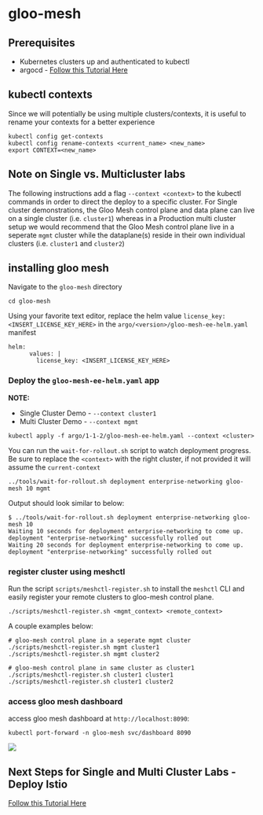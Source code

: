 # gloo-mesh

## Prerequisites
- Kubernetes clusters up and authenticated to kubectl
- argocd - [Follow this Tutorial Here](https://github.com/solo-io/gitops-library/tree/main/argocd)

## kubectl contexts
Since we will potentially be using multiple clusters/contexts, it is useful to rename your contexts for a better experience
```
kubectl config get-contexts
kubectl config rename-contexts <current_name> <new_name>
export CONTEXT=<new_name>
```

## Note on Single vs. Multicluster labs
The following instructions add a flag `--context <context>` to the kubectl commands in order to direct the deploy to a specific cluster. For Single cluster demonstrations, the Gloo Mesh control plane and data plane can live on a single cluster (i.e. `cluster1`) whereas in a Production multi cluster setup we would recommend that the Gloo Mesh control plane live in a seperate `mgmt` cluster while the dataplane(s) reside in their own individual clusters (i.e. `cluster1` and `cluster2`)

## installing gloo mesh
Navigate to the `gloo-mesh` directory
```
cd gloo-mesh
```

Using your favorite text editor, replace the helm value `license_key: <INSERT_LICENSE_KEY_HERE>` in the `argo/<version>/gloo-mesh-ee-helm.yaml` manifest
```
helm:
      values: |
        license_key: <INSERT_LICENSE_KEY_HERE>
```

### Deploy the `gloo-mesh-ee-helm.yaml` app

**NOTE:** 
- Single Cluster Demo - `--context cluster1`
- Multi Cluster Demo - `--context mgmt`
```
kubectl apply -f argo/1-1-2/gloo-mesh-ee-helm.yaml --context <cluster>
```

You can run the `wait-for-rollout.sh` script to watch deployment progress. Be sure to replace the `<context>` with the right cluster, if not provided it will assume the `current-context`
```
../tools/wait-for-rollout.sh deployment enterprise-networking gloo-mesh 10 mgmt
```

Output should look similar to below:
```
$ ../tools/wait-for-rollout.sh deployment enterprise-networking gloo-mesh 10
Waiting 10 seconds for deployment enterprise-networking to come up.
deployment "enterprise-networking" successfully rolled out
Waiting 20 seconds for deployment enterprise-networking to come up.
deployment "enterprise-networking" successfully rolled out
```

### register cluster using meshctl
Run the script `scripts/meshctl-register.sh` to install the `meshctl` CLI and easily register your remote clusters to gloo-mesh control plane. 
```
./scripts/meshctl-register.sh <mgmt_context> <remote_context>
```

A couple examples below:
```
# gloo-mesh control plane in a seperate mgmt cluster
./scripts/meshctl-register.sh mgmt cluster1
./scripts/meshctl-register.sh mgmt cluster2

# gloo-mesh control plane in same cluster as cluster1
./scripts/meshctl-register.sh cluster1 cluster1
./scripts/meshctl-register.sh cluster1 cluster2
```

### access gloo mesh dashboard
access gloo mesh dashboard at `http://localhost:8090`:
```
kubectl port-forward -n gloo-mesh svc/dashboard 8090
```

![](https://github.com/solo-io/gitops-library/blob/main/images/gm1.png)

## Next Steps for Single and Multi Cluster Labs - Deploy Istio
[Follow this Tutorial Here](https://github.com/solo-io/gitops-library/tree/main/istio)
